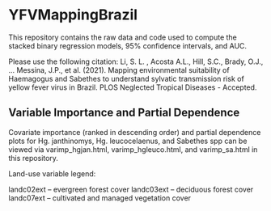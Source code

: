 # YFVMappingBrazil
 
This repository contains the raw data and code used to compute the stacked binary regression models, 95% confidence intervals, and AUC. 

Please use the following citation:
Li, S. L. , Acosta A.L., Hill, S.C., Brady, O.J., ... Messina, J.P., et al. (2021). Mapping environmental suitability of Haemagogus and Sabethes to understand sylvatic transmission risk of yellow fever virus in Brazil. PLOS Neglected Tropical Diseases - Accepted.

## Variable Importance and Partial Dependence 

Covariate importance (ranked in descending order) and partial dependence plots for Hg. janthinomys, Hg. leucocelaenus, and Sabethes spp can be viewed via varimp_hgjan.html, varimp_hgleuco.html, and varimp_sa.html in this repository. 

Land-use variable legend: 

landc02ext – evergreen forest cover
landc03ext – deciduous forest cover
landc07ext – cultivated and managed vegetation cover


